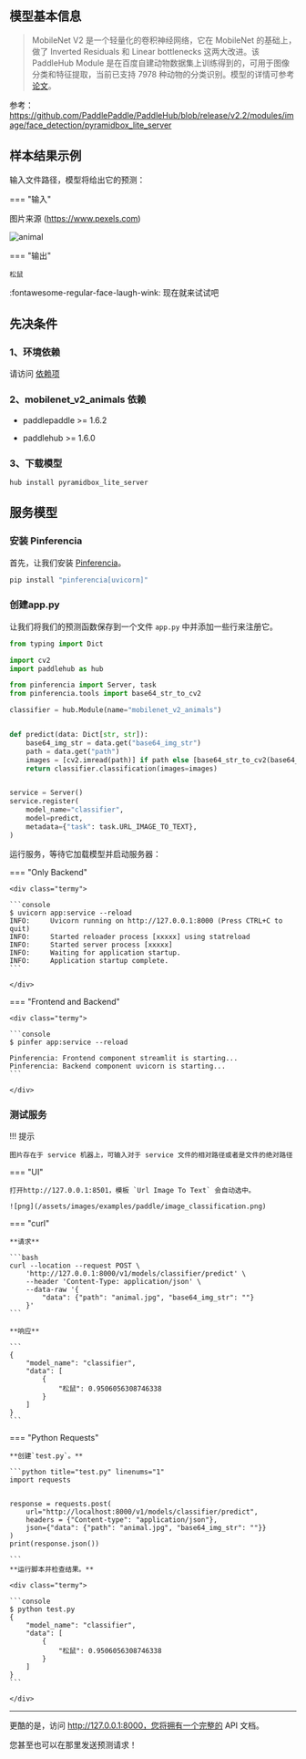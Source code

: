 

## 模型基本信息

> MobileNet V2 是一个轻量化的卷积神经网络，它在 MobileNet 的基础上，做了 Inverted Residuals 和 Linear bottlenecks 这两大改进。该 PaddleHub Module 是在百度自建动物数据集上训练得到的，可用于图像分类和特征提取，当前已支持 7978 种动物的分类识别。模型的详情可参考[论文](https://arxiv.org/pdf/1801.04381.pdf)。

参考：https://github.com/PaddlePaddle/PaddleHub/blob/release/v2.2/modules/image/face_detection/pyramidbox_lite_server


## 样本结果示例

输入文件路径，模型将给出它的预测：

=== "输入"

图片来源 (https://www.pexels.com)

![animal](/assets/images/examples/paddle/animal.jpg)

=== "输出"

`松鼠`

:fontawesome-regular-face-laugh-wink: 现在就来试试吧

## 先决条件

### 1、环境依赖  

请访问 [依赖项](/ml/paddlepaddle/dependencies/)

### 2、mobilenet_v2_animals 依赖  

  - paddlepaddle >= 1.6.2  

  - paddlehub >= 1.6.0


### 3、下载模型

```
hub install pyramidbox_lite_server
```

## 服务模型

### 安装 Pinferencia

首先，让我们安装 [Pinferencia](https://github.com/underneathall/pinferencia)。

```bash
pip install "pinferencia[uvicorn]"
```

### 创建app.py

让我们将我们的预测函数保存到一个文件 `app.py` 中并添加一些行来注册它。

```python title="app.py" linenums="1"
from typing import Dict

import cv2
import paddlehub as hub

from pinferencia import Server, task
from pinferencia.tools import base64_str_to_cv2

classifier = hub.Module(name="mobilenet_v2_animals")


def predict(data: Dict[str, str]):
    base64_img_str = data.get("base64_img_str")
    path = data.get("path")
    images = [cv2.imread(path)] if path else [base64_str_to_cv2(base64_img_str)]
    return classifier.classification(images=images)


service = Server()
service.register(
    model_name="classifier",
    model=predict,
    metadata={"task": task.URL_IMAGE_TO_TEXT},
)

```

运行服务，等待它加载模型并启动服务器：

=== "Only Backend"

    <div class="termy">

    ```console
    $ uvicorn app:service --reload
    INFO:     Uvicorn running on http://127.0.0.1:8000 (Press CTRL+C to quit)
    INFO:     Started reloader process [xxxxx] using statreload
    INFO:     Started server process [xxxxx]
    INFO:     Waiting for application startup.
    INFO:     Application startup complete.
    ```

    </div>

=== "Frontend and Backend"

    <div class="termy">

    ```console
    $ pinfer app:service --reload

    Pinferencia: Frontend component streamlit is starting...
    Pinferencia: Backend component uvicorn is starting...
    ```

    </div>

### 测试服务

!!! 提示

    图片存在于 service 机器上，可输入对于 service 文件的相对路径或者是文件的绝对路径

=== "UI"

    打开http://127.0.0.1:8501，模板 `Url Image To Text` 会自动选中。

    ![png](/assets/images/examples/paddle/image_classification.png)

=== "curl"

    **请求**

    ```bash
    curl --location --request POST \
        'http://127.0.0.1:8000/v1/models/classifier/predict' \
        --header 'Content-Type: application/json' \
        --data-raw '{
            "data": {"path": "animal.jpg", "base64_img_str": ""}
        }'
    ```

    **响应**

    ```
    {
        "model_name": "classifier",
        "data": [
            {
                "松鼠": 0.9506056308746338
            }
        ]
    }
    ```

=== "Python Requests"

    **创建`test.py`。**

    ```python title="test.py" linenums="1"
    import requests


    response = requests.post(
        url="http://localhost:8000/v1/models/classifier/predict",
        headers = {"Content-type": "application/json"},
        json={"data": {"path": "animal.jpg", "base64_img_str": ""}}
    )
    print(response.json())

    ```
    **运行脚本并检查结果。**

    <div class="termy">

    ```console
    $ python test.py
    {
        "model_name": "classifier",
        "data": [
            {
                "松鼠": 0.9506056308746338
            }
        ]
    }
    ```

    </div>
 
---

更酷的是，访问 http://127.0.0.1:8000，您将拥有一个完整的 API 文档。

您甚至也可以在那里发送预测请求！
